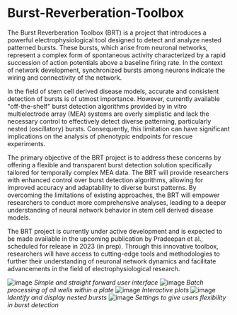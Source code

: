 # Burst-Reverberation-Toolbox
The Burst Reverberation Toolbox (BRT) is a project that introduces a powerful electrophysiological tool designed to detect and analyze nested patterned bursts. These bursts, which arise from neuronal networks, represent a complex form of spontaneous activity characterized by a rapid succession of action potentials above a baseline firing rate. In the context of network development, synchronized bursts among neurons indicate the wiring and connectivity of the network.

In the field of stem cell derived disease models, accurate and consistent detection of bursts is of utmost importance. However, currently available "off-the-shelf" burst detection algorithms provided by in vitro multielectrode array (MEA) systems are overly simplistic and lack the necessary control to effectively detect diverse patterning, particularly nested (oscillatory) bursts. Consequently, this limitation can have significant implications on the analysis of phenotypic endpoints for rescue experiments.

The primary objective of the BRT project is to address these concerns by offering a flexible and transparent burst detection solution specifically tailored for temporally complex MEA data. The BRT will provide researchers with enhanced control over burst detection algorithms, allowing for improved accuracy and adaptability to diverse burst patterns. By overcoming the limitations of existing approaches, the BRT will empower researchers to conduct more comprehensive analyses, leading to a deeper understanding of neural network behavior in stem cell derived disease models.

The BRT project is currently under active development and is expected to be made available in the upcoming publication by Pradeepan et al., scheduled for release in 2023 (in prep). Through this innovative toolbox, researchers will have access to cutting-edge tools and methodologies to further their understanding of neuronal network dynamics and facilitate advancements in the field of electrophysiological research.


![image](https://github.com/KartikP/Burst-Reverberation-Toolbox/assets/2040394/f07d07b0-4897-4c40-aefc-b9839482f71c)
*Simple and straight forward user interface*
![image](https://github.com/KartikP/Burst-Reverberation-Toolbox/assets/2040394/f8a0d9fa-4443-491e-8c3e-c3fed8ec5bfd)
*Batch processing of all wells within a plate*
![image](https://github.com/KartikP/Burst-Reverberation-Toolbox/assets/2040394/cfa5eb1b-a3ae-4fbe-baf3-63f49a2e8634)
*Interactive plots*
![image](https://github.com/KartikP/Burst-Reverberation-Toolbox/assets/2040394/b8bc104f-04cb-4ff0-8aac-786080d23584)
*Identify and display nested bursts*
![image](https://github.com/KartikP/Burst-Reverberation-Toolbox/assets/2040394/f5ecfa83-4736-4463-9b18-8cc21971b002)
*Settings to give users flexibility in burst detection*


